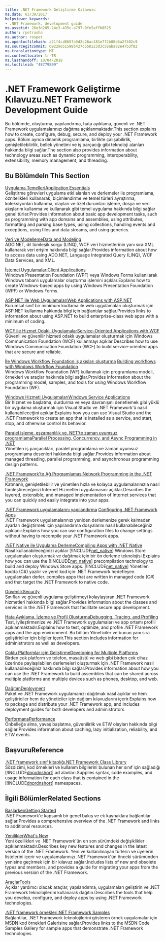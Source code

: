 ```yaml
---
title: .NET Framework Geliştirme Kılavuzu
ms.date: 03/30/2017
helpviewer_keywords:
- .NET Framework, development guide
ms.assetid: 26e3d285-24c3-435c-a797-9fe5affb8525
author: rpetrusha
ms.author: ronpet
ms.openlocfilehash: a21f4cd8657a9d2c26ac481e7f2b00e6a2f502c9
ms.sourcegitcommit: 69229651598b427c550223d3c58aba82e47b3f82
ms.translationtype: MT
ms.contentlocale: tr-TR
ms.lasthandoff: 10/04/2018
ms.locfileid: "48779809"
---
```

# <a name="net-framework-development-guide"></a><span data-ttu-id="46a23-102">.NET Framework Geliştirme Kılavuzu</span><span class="sxs-lookup"><span data-stu-id="46a23-102">.NET Framework Development Guide</span></span>
<span data-ttu-id="46a23-103">Bu bölümde, oluşturma, yapılandırma, hata ayıklama, güvenli ve .NET Framework uygulamalarınızı dağıtma açıklanmaktadır.</span><span class="sxs-lookup"><span data-stu-id="46a23-103">This section explains how to create, configure, debug, secure, and deploy your .NET Framework apps.</span></span> <span data-ttu-id="46a23-104">Bölüm ayrıca dinamik programlama, birlikte çalışabilirlik, genişletilebilirlik, bellek yönetimi ve iş parçacığı gibi teknoloji alanları hakkında bilgi sağlar.</span><span class="sxs-lookup"><span data-stu-id="46a23-104">The section also provides information about technology areas such as dynamic programming, interoperability, extensibility, memory management, and threading.</span></span>  
  
## <a name="in-this-section"></a><span data-ttu-id="46a23-105">Bu Bölümde</span><span class="sxs-lookup"><span data-stu-id="46a23-105">In This Section</span></span>  
 [<span data-ttu-id="46a23-106">Uygulama Temelleri</span><span class="sxs-lookup"><span data-stu-id="46a23-106">Application Essentials</span></span>](../../docs/standard/application-essentials.md)  
 <span data-ttu-id="46a23-107">Geliştirme görevleri uygulama etki alanları ve derlemeler ile programlama, öznitelikleri kullanarak, biçimlendirme ve temel türleri ayrıştırma, koleksiyonları kullanma, olayları ve özel durumları işleme, dosya ve veri akışlarını kullanma ve kullanarak gibi temel uygulama hakkında bilgi sağlar genel türler.</span><span class="sxs-lookup"><span data-stu-id="46a23-107">Provides information about basic app development tasks, such as programming with app domains and assemblies, using attributes, formatting and parsing base types, using collections, handling events and exceptions, using files and data streams, and using generics.</span></span>  
  
 [<span data-ttu-id="46a23-108">Veri ve Modelleme</span><span class="sxs-lookup"><span data-stu-id="46a23-108">Data and Modeling</span></span>](../../docs/framework/data/index.md)  
 <span data-ttu-id="46a23-109">ADO.NET, dil tümleşik sorgu (LINQ), WCF veri hizmetlerinin yanı sıra XML kullanarak veri erişim hakkında bilgi sağlar.</span><span class="sxs-lookup"><span data-stu-id="46a23-109">Provides information about how to access data using ADO.NET, Language Integrated Query (LINQ), WCF Data Services, and XML.</span></span>  
  
 [<span data-ttu-id="46a23-110">İstemci Uygulamaları</span><span class="sxs-lookup"><span data-stu-id="46a23-110">Client Applications</span></span>](../../docs/framework/develop-client-apps.md)  
 <span data-ttu-id="46a23-111">Windows Presentation Foundation (WPF) veya Windows Forms kullanılarak Windows tabanlı uygulamalar oluşturma işlemini açıklar.</span><span class="sxs-lookup"><span data-stu-id="46a23-111">Explains how to create Windows-based apps by using Windows Presentation Foundation (WPF) or Windows Forms.</span></span>  
  
 [<span data-ttu-id="46a23-112">ASP.NET ile Web Uygulamaları</span><span class="sxs-lookup"><span data-stu-id="46a23-112">Web Applications with ASP.NET</span></span>](../../docs/framework/develop-web-apps-with-aspnet.md)  
 <span data-ttu-id="46a23-113">Kurumsal sınıf bir minimum kodlama ile web uygulamaları oluşturmak için ASP.NET kullanma hakkında bilgi için bağlantılar sağlar.</span><span class="sxs-lookup"><span data-stu-id="46a23-113">Provides links to information about using ASP.NET to build enterprise-class web apps with a minimum of coding.</span></span>  
  
 [<span data-ttu-id="46a23-114">WCF ile Hizmet Odaklı Uygulamalar</span><span class="sxs-lookup"><span data-stu-id="46a23-114">Service-Oriented Applications with WCF</span></span>](../../docs/framework/wcf/index.md)  
 <span data-ttu-id="46a23-115">Güvenli ve güvenilir hizmeti odaklı uygulamalar oluşturmak için Windows Communication Foundation (WCF) kullanmayı açıklar.</span><span class="sxs-lookup"><span data-stu-id="46a23-115">Describes how to use Windows Communication Foundation (WCF) to build service-oriented apps that are secure and reliable.</span></span>  
  
 <span data-ttu-id="46a23-116">[İle Windows Workflow Foundation iş akışları oluşturma](windows-workflow-foundation/index.md)   </span><span class="sxs-lookup"><span data-stu-id="46a23-116">[Building workflows with Windows Workflow Foundation](windows-workflow-foundation/index.md)   </span></span>  
 <span data-ttu-id="46a23-117">Windows Workflow Foundation (WF) kullanmak için programlama modeli, örnekleri ve araçlar hakkında bilgi sağlar.</span><span class="sxs-lookup"><span data-stu-id="46a23-117">Provides information about the programming model, samples, and tools for using Windows Workflow Foundation (WF).</span></span>  

 [<span data-ttu-id="46a23-118">Windows Hizmeti Uygulamaları</span><span class="sxs-lookup"><span data-stu-id="46a23-118">Windows Service Applications</span></span>](../../docs/framework/windows-services/index.md)  
 <span data-ttu-id="46a23-119">Bir hizmet ve başlatma, durdurma ve veya davranışını denetlemek gibi yüklü bir uygulama oluşturmak için Visual Studio ve .NET Framework'ü nasıl kullanabileceğini açıklar.</span><span class="sxs-lookup"><span data-stu-id="46a23-119">Explains how you can use Visual Studio and the .NET Framework to create an app that is installed as a service, and start, stop, and otherwise control its behavior.</span></span>  
  
 [<span data-ttu-id="46a23-120">Paralel işleme, eşzamanlılık ve. NET'te zaman uyumsuz programlama</span><span class="sxs-lookup"><span data-stu-id="46a23-120">Parallel Processing, Concurrency, and Async Programming in .NET</span></span>](../../docs/standard/parallel-processing-and-concurrency.md)  
 <span data-ttu-id="46a23-121">Yönetilen iş parçacıkları, paralel programlama ve zaman uyumsuz programlama desenleri hakkında bilgi sağlar.</span><span class="sxs-lookup"><span data-stu-id="46a23-121">Provides information about managed threading, parallel programming, and asynchronous programming design patterns.</span></span>  
  
 [<span data-ttu-id="46a23-122">.NET Framework'te Ağ Programlaması</span><span class="sxs-lookup"><span data-stu-id="46a23-122">Network Programming in the .NET Framework</span></span>](../../docs/framework/network-programming/index.md)  
 <span data-ttu-id="46a23-123">Katmanlı, genişletilebilir ve yönetilen hızla ve kolayca uygulamalarınızla nasıl tümleştireceğinizi Internet Hizmetleri uygulamasını açıklar.</span><span class="sxs-lookup"><span data-stu-id="46a23-123">Describes the layered, extensible, and managed implementation of Internet services that you can quickly and easily integrate into your apps.</span></span>  
  
 <span data-ttu-id="46a23-124">[.NET Framework uygulamalarını yapılandırma](configure-apps/index.md)  </span><span class="sxs-lookup"><span data-stu-id="46a23-124">[Configuring .NET Framework Apps](configure-apps/index.md)  </span></span>  
 <span data-ttu-id="46a23-125">.NET Framework uygulamalarınızı yeniden derlemenize gerek kalmadan ayarları değiştirmek için yapılandırma dosyalarını nasıl kullanabileceğiniz açıklanır.</span><span class="sxs-lookup"><span data-stu-id="46a23-125">Explains how you can use configuration files to change settings without having to recompile your .NET Framework apps.</span></span>  
  
 [<span data-ttu-id="46a23-126">.NET Native ile Uygulama Derleme</span><span class="sxs-lookup"><span data-stu-id="46a23-126">Compiling Apps with .NET Native</span></span>](../../docs/framework/net-native/index.md)  
 <span data-ttu-id="46a23-127">Nasıl kullanabileceğinizi açıklar [!INCLUDE[net_native](../../includes/net-native-md.md)] Windows Store uygulamaları oluşturmak ve dağıtmak için bir ön derleme teknolojisi.</span><span class="sxs-lookup"><span data-stu-id="46a23-127">Explains how you can use the [!INCLUDE[net_native](../../includes/net-native-md.md)] precompilation technology to build and deploy Windows Store apps.</span></span> [!INCLUDE[net_native](../../includes/net-native-md.md)] <span data-ttu-id="46a23-128">Yönetilen kodda (C#) yazılır ve yerel kod için .NET Framework hedefleyen uygulamaları derler.</span><span class="sxs-lookup"><span data-stu-id="46a23-128"> compiles apps that are written in managed code (C#) and that target the .NET Framework to native code.</span></span>  
  
 [<span data-ttu-id="46a23-129">Güvenlik</span><span class="sxs-lookup"><span data-stu-id="46a23-129">Security</span></span>](../../docs/standard/security/index.md)  
 <span data-ttu-id="46a23-130">Sınıfları ve güvenli uygulama geliştirmeyi kolaylaştıran .NET Framework hizmetleri hakkında bilgi sağlar.</span><span class="sxs-lookup"><span data-stu-id="46a23-130">Provides information about the classes and services in the .NET Framework that facilitate secure app development.</span></span>  
  
 [<span data-ttu-id="46a23-131">Hata Ayıklama, İzleme ve Profil Oluşturma</span><span class="sxs-lookup"><span data-stu-id="46a23-131">Debugging, Tracing, and Profiling</span></span>](../../docs/framework/debug-trace-profile/index.md)  
 <span data-ttu-id="46a23-132">Test, iyileştirmenize ve .NET Framework uygulamaları ve app ortamı profili açıklanmaktadır.</span><span class="sxs-lookup"><span data-stu-id="46a23-132">Explains how to test, optimize, and profile .NET Framework apps and the app environment.</span></span> <span data-ttu-id="46a23-133">Bu bölüm Yöneticiler ve bunun yanı sıra geliştiriciler için bilgiler içerir.</span><span class="sxs-lookup"><span data-stu-id="46a23-133">This section includes information for administrators as well as developers.</span></span>  
  
 [<span data-ttu-id="46a23-134">Çoklu Platformlar için Geliştirme</span><span class="sxs-lookup"><span data-stu-id="46a23-134">Developing for Multiple Platforms</span></span>](../../docs/standard/cross-platform/index.md)  
 <span data-ttu-id="46a23-135">Birden çok platform ve telefon, masaüstü ve web gibi birden çok cihaz üzerinde paylaşılabilen derlemeleri oluşturmak için .NET Framework nasıl kullanabileceğiniz hakkında bilgi sağlar.</span><span class="sxs-lookup"><span data-stu-id="46a23-135">Provides information about how you can use the .NET Framework to build assemblies that can be shared across multiple platforms and multiple devices such as phones, desktop, and web.</span></span>  
  
 [<span data-ttu-id="46a23-136">Dağıtım</span><span class="sxs-lookup"><span data-stu-id="46a23-136">Deployment</span></span>](../../docs/framework/deployment/index.md)  
 <span data-ttu-id="46a23-137">Paket ve .NET Framework uygulamanızı dağıtmak nasıl açıklar ve hem geliştiriciler hem de yöneticiler için dağıtım kılavuzlarını içerir.</span><span class="sxs-lookup"><span data-stu-id="46a23-137">Explains how to package and distribute your .NET Framework app, and includes deployment guides for both developers and administrators.</span></span>  
  
 [<span data-ttu-id="46a23-138">Performans</span><span class="sxs-lookup"><span data-stu-id="46a23-138">Performance</span></span>](../../docs/framework/performance/index.md)  
 <span data-ttu-id="46a23-139">Önbelleğe alma, yavaş başlatma, güvenilirlik ve ETW olayları hakkında bilgi sağlar.</span><span class="sxs-lookup"><span data-stu-id="46a23-139">Provides information about caching, lazy initialization, reliability, and ETW events.</span></span>  
 
## <a name="reference"></a><span data-ttu-id="46a23-140">Başvuru</span><span class="sxs-lookup"><span data-stu-id="46a23-140">Reference</span></span>  
 [<span data-ttu-id="46a23-141">.NET framework sınıf kitaplığı</span><span class="sxs-lookup"><span data-stu-id="46a23-141">.NET Framework Class Library</span></span>](/dotnet/api/?view=netframework-4.7)  
 <span data-ttu-id="46a23-142">Sözdizimi, kod örnekleri ve kullanım bilgilerini bulunan her sınıf için sağladığı [!INCLUDE[dnprdnshort](../../includes/dnprdnshort-md.md)] ad alanları.</span><span class="sxs-lookup"><span data-stu-id="46a23-142">Supplies syntax, code examples, and usage information for each class that is contained in the [!INCLUDE[dnprdnshort](../../includes/dnprdnshort-md.md)] namespaces.</span></span>  
  
## <a name="related-sections"></a><span data-ttu-id="46a23-143">İlgili Bölümler</span><span class="sxs-lookup"><span data-stu-id="46a23-143">Related Sections</span></span>  
 [<span data-ttu-id="46a23-144">Başlarken</span><span class="sxs-lookup"><span data-stu-id="46a23-144">Getting Started</span></span>](../../docs/framework/get-started/index.md)  
 <span data-ttu-id="46a23-145">.NET Framework'e kapsamlı bir genel bakış ve ek kaynaklara bağlantılar sağlar.</span><span class="sxs-lookup"><span data-stu-id="46a23-145">Provides a comprehensive overview of the .NET Framework and links to additional resources.</span></span>  
  
 [<span data-ttu-id="46a23-146">Yenilikler</span><span class="sxs-lookup"><span data-stu-id="46a23-146">What's New</span></span>](../../docs/framework/whats-new/index.md)  
 <span data-ttu-id="46a23-147">Yeni özellikleri ve .NET Framework'ün en son sürümdeki değişiklikler açıklanmaktadır.</span><span class="sxs-lookup"><span data-stu-id="46a23-147">Describes key new features and changes in the latest version of the .NET Framework.</span></span> <span data-ttu-id="46a23-148">Yeni ve kullanılmayan türlerin ve üyelerin listelerini içerir ve uygulamalarınızı .NET Framework'ün önceki sürümünden yenisine geçirmek için bir kılavuz sağlar.</span><span class="sxs-lookup"><span data-stu-id="46a23-148">Includes lists of new and obsolete types and members, and provides a guide for migrating your apps from the previous version of the .NET Framework.</span></span>  
  
 [<span data-ttu-id="46a23-149">Araçlar</span><span class="sxs-lookup"><span data-stu-id="46a23-149">Tools</span></span>](../../docs/framework/tools/index.md)  
 <span data-ttu-id="46a23-150">Açıklar yardımcı olacak araçlar, yapılandırma, uygulamaları geliştirin ve .NET Framework teknolojilerini kullanarak dağıtın.</span><span class="sxs-lookup"><span data-stu-id="46a23-150">Describes the tools that help you develop, configure, and deploy apps by using .NET Framework technologies.</span></span>  
  
 [<span data-ttu-id="46a23-151">.NET framework örnekleri</span><span class="sxs-lookup"><span data-stu-id="46a23-151">.NET Framework Samples</span></span>](https://msdn.microsoft.com/library/177055f8-4a1f-43e7-aee6-995c196079b1)  
 <span data-ttu-id="46a23-152">Bağlantılar, .NET Framework teknolojilerini gösteren örnek uygulamalar için MSDN kod örnekleri Galerisine sağlar.</span><span class="sxs-lookup"><span data-stu-id="46a23-152">Provides links to the MSDN Code Samples Gallery for sample apps that demonstrate .NET Framework technologies.</span></span>
